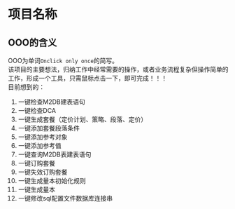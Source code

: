# 项目名称  

## OOO的含义  

OOO为单词`Onclick only once`的简写。  
该项目的主要想法，归纳工作中经常需要的操作，或者业务流程复杂但操作简单的工作，形成一个工具，只需鼠标点击一下，即可完成！！！  
目前想到的：

1. 一键检查M2DB建表语句
2. 一键检查DCA
3. 一键生成套餐（定价计划、策略、段落、定价）
4. 一键添加套餐段落条件
5. 一键添加参考对象
6. 一键添加参考值
7. 一键查询M2DB表建表语句
8. 一键订购套餐
9. 一键失效订购套餐
10. 一键生成量本初始化规则
11. 一键生成量本
12. 一键修改sql配置文件数据库连接串
